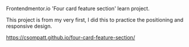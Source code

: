 Frontendmentor.io 'Four card feature section' learn project.


This project is from my very first, I did this to practice the positioning and responsive design.

https://csompatt.github.io/four-card-feature-section/
